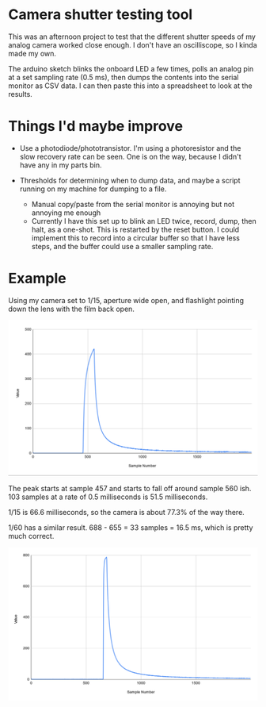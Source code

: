 # Camera shutter testing tool

This was an afternoon project to test that the different shutter speeds of my analog camera worked close enough. I don't have an oscilliscope, so I kinda made my own.

The arduino sketch blinks the onboard LED a few times, polls an analog pin at a set sampling rate (0.5 ms), then dumps the contents into the serial monitor as CSV data. I can then paste this into a spreadsheet to look at the results.

# Things I'd maybe improve

- Use a photodiode/phototransistor. I'm using a photoresistor and the slow recovery rate can be seen. One is on the way, because I didn't have any in my parts bin.

- Thresholds for determining when to dump data, and maybe a script running on my machine for dumping to a file.
  - Manual copy/paste from the serial monitor is annoying but not annoying me enough
  - Currently I have this set up to blink an LED twice, record, dump, then halt, as a one-shot. This is restarted by the reset button. I could implement this to record into a circular buffer so that I have less steps, and the buffer could use a smaller sampling rate.

# Example

Using my camera set to 1/15, aperture wide open, and flashlight pointing down the lens with the film back open.

![screenshot of result](example_screenshot.png)

The peak starts at sample 457 and starts to fall off around sample 560 ish. 103 samples at a rate of 0.5 milliseconds is 51.5 milliseconds.

1/15 is 66.6 milliseconds, so the camera is about 77.3% of the way there.

1/60 has a similar result. 688 - 655 = 33 samples = 16.5 ms, which is pretty much correct.

![screenshot of 1/60](1over60.png)
